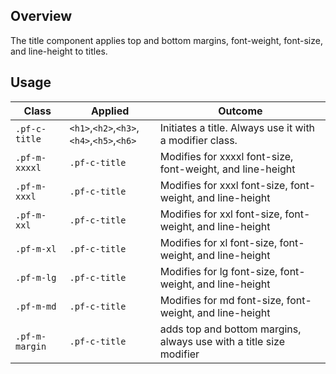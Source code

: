 ## Overview

The title component applies top and bottom margins, font-weight, font-size, and line-height to titles.

## Usage

| Class          | Applied                                   | Outcome                                                            |
| -------------- | ----------------------------------------- | ------------------------------------------------------------------ |
| `.pf-c-title`  | `<h1>`,`<h2>`,`<h3>`,`<h4>`,`<h5>`,`<h6>` | Initiates a title. Always use it with a modifier class.            |
| `.pf-m-xxxxl`  | `.pf-c-title`                             | Modifies for xxxxl font-size, font-weight, and line-height         |
| `.pf-m-xxxl`   | `.pf-c-title`                             | Modifies for xxxl font-size, font-weight, and line-height          |
| `.pf-m-xxl`    | `.pf-c-title`                             | Modifies for xxl font-size, font-weight, and line-height           |
| `.pf-m-xl`     | `.pf-c-title`                             | Modifies for xl font-size, font-weight, and line-height            |
| `.pf-m-lg`     | `.pf-c-title`                             | Modifies for lg font-size, font-weight, and line-height            |
| `.pf-m-md`     | `.pf-c-title`                             | Modifies for md font-size, font-weight, and line-height            |
| `.pf-m-margin` | `.pf-c-title`                             | adds top and bottom margins, always use with a title size modifier |
